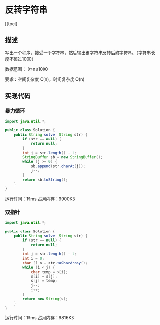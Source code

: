 # 反转字符串
[[toc]]
## 描述
写出一个程序，接受一个字符串，然后输出该字符串反转后的字符串。（字符串长度不超过1000）

数据范围： 0≤n≤1000

要求：空间复杂度 O(n)，时间复杂度 O(n)

## 实现代码
### 暴力循环
```java
import java.util.*;

public class Solution {
    public String solve (String str) {
        if (str == null) {
            return null;
        }
        int j = str.length() - 1;
        StringBuffer sb = new StringBuffer();
        while (j >= 0) {
            sb.append(str.charAt(j));
            j--;
        }
        return sb.toString();
    }
}
```
运行时间：19ms
占用内存：9900KB

### 双指针
```java
import java.util.*;

public class Solution {
    public String solve (String str) {
        if (str == null) {
            return null;
        }
        int j = str.length() - 1;
        int i = 0;
        char [] s = str.toCharArray();
        while (i < j) {
            char temp = s[i];
            s[i] = s[j];
            s[j] = temp;
            j--;
            i++;
        }
        return new String(s);
    }
}
```
运行时间：19ms
占用内存：9816KB
